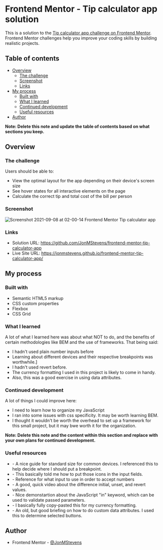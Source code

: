 # Frontend Mentor - Tip calculator app solution

This is a solution to the [Tip calculator app challenge on Frontend Mentor](https://www.frontendmentor.io/challenges/tip-calculator-app-ugJNGbJUX). Frontend Mentor challenges help you improve your coding skills by building realistic projects.

## Table of contents

- [Overview](#overview)
  - [The challenge](#the-challenge)
  - [Screenshot](#screenshot)
  - [Links](#links)
- [My process](#my-process)
  - [Built with](#built-with)
  - [What I learned](#what-i-learned)
  - [Continued development](#continued-development)
  - [Useful resources](#useful-resources)
- [Author](#author)

**Note: Delete this note and update the table of contents based on what sections you keep.**

## Overview

### The challenge

Users should be able to:

- View the optimal layout for the app depending on their device's screen size
- See hover states for all interactive elements on the page
- Calculate the correct tip and total cost of the bill per person

### Screenshot

![Screenshot 2021-09-08 at 02-00-14 Frontend Mentor Tip calculator app](https://user-images.githubusercontent.com/32622980/132454667-3027d6a1-aa61-4f87-9af7-0700007ef6c2.png)

### Links

- Solution URL: https://github.com/JonMStevens/frontend-mentor-tip-calculator-app
- Live Site URL: https://jonmstevens.github.io/frontend-mentor-tip-calculator-app/

## My process

### Built with

- Semantic HTML5 markup
- CSS custom properties
- Flexbox
- CSS Grid

### What I learned

A lot of what I learned here was about what NOT to do, and the benefits of certain methodologies like BEM and the use of frameworks. That being said:
- I hadn't used plain number inputs before
- Learning about different devices and their respective breakpoints was worthwhile.]
- I hadn't used revert before.
- The currency formatting I used in this project is likely to come in handy. 
- Also, this was a good exercise in using data attributes.

### Continued development

A lot of things I could improve here:
- I need to learn how to organize my JavaScript
- I ran into some issues with css specificity. It may be worth learning BEM.
- I thought it wouldn't be worth the overhead to set up a framework for this small project, but it may bwe worth it for the organization.

**Note: Delete this note and the content within this section and replace with your own plans for continued development.**

### Useful resources
- [](https://css-tricks.com/snippets/css/media-queries-for-standard-devices/) - A nice guide for standard size for common devices. I referenced this to help decide where I should put a breakpoint.
- [](https://teamtreehouse.com/community/how-do-i-put-icons-inside-of-input-fields) - This basically told me how to put those icons in the input fields.
- [](https://developer.mozilla.org/en-US/docs/Web/HTML/Element/input/number) - Reference for what input to use in order to accept numbers
- [](https://www.youtube.com/watch?v=GAjoVRmipcU) - A good, quick video about the difference initial, unset, and revert values.
- [](https://www.youtube.com/watch?v=WIP1czLm3CY&t=262s) - Nice demonstartion about the JavaScript "in" keyword, which can be used to validate passed parameters.
- [](https://flaviocopes.com/how-to-format-number-as-currency-javascript/) - I basically fully copy-pasted this for my currency formatting.
- [](https://johnresig.com/blog/html-5-data-attributes/#postcomment) - An old, but good briefing on how to do custom data attributes. I used this to determine selected buttons.


## Author
- Frontend Mentor - [@JonMStevens](https://www.frontendmentor.io/profile/JonMStevens)
